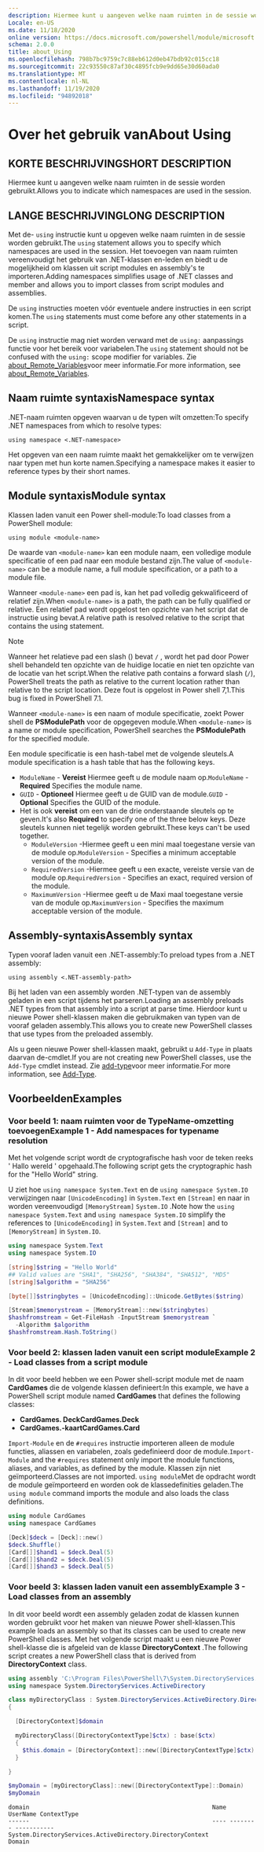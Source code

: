 ```yaml
---
description: Hiermee kunt u aangeven welke naam ruimten in de sessie worden gebruikt.
Locale: en-US
ms.date: 11/18/2020
online version: https://docs.microsoft.com/powershell/module/microsoft.powershell.core/about/about_using?view=powershell-7&WT.mc_id=ps-gethelp
schema: 2.0.0
title: about_Using
ms.openlocfilehash: 798b7bc9759c7c88eb612d0eb47bdb92c015cc18
ms.sourcegitcommit: 22c93550c87af30c4895fcb9e9dd65e30d60ada0
ms.translationtype: MT
ms.contentlocale: nl-NL
ms.lasthandoff: 11/19/2020
ms.locfileid: "94892018"
---
```

# <a name="about-using"></a><span data-ttu-id="d7bf3-103">Over het gebruik van</span><span class="sxs-lookup"><span data-stu-id="d7bf3-103">About Using</span></span>

## <a name="short-description"></a><span data-ttu-id="d7bf3-104">KORTE BESCHRIJVING</span><span class="sxs-lookup"><span data-stu-id="d7bf3-104">SHORT DESCRIPTION</span></span>
<span data-ttu-id="d7bf3-105">Hiermee kunt u aangeven welke naam ruimten in de sessie worden gebruikt.</span><span class="sxs-lookup"><span data-stu-id="d7bf3-105">Allows you to indicate which namespaces are used in the session.</span></span>

## <a name="long-description"></a><span data-ttu-id="d7bf3-106">LANGE BESCHRIJVING</span><span class="sxs-lookup"><span data-stu-id="d7bf3-106">LONG DESCRIPTION</span></span>

<span data-ttu-id="d7bf3-107">Met de- `using` instructie kunt u opgeven welke naam ruimten in de sessie worden gebruikt.</span><span class="sxs-lookup"><span data-stu-id="d7bf3-107">The `using` statement allows you to specify which namespaces are used in the session.</span></span> <span data-ttu-id="d7bf3-108">Het toevoegen van naam ruimten vereenvoudigt het gebruik van .NET-klassen en-leden en biedt u de mogelijkheid om klassen uit script modules en assembly's te importeren.</span><span class="sxs-lookup"><span data-stu-id="d7bf3-108">Adding namespaces simplifies usage of .NET classes and member and allows you to import classes from script modules and assemblies.</span></span>

<span data-ttu-id="d7bf3-109">De `using` instructies moeten vóór eventuele andere instructies in een script komen.</span><span class="sxs-lookup"><span data-stu-id="d7bf3-109">The `using` statements must come before any other statements in a script.</span></span>

<span data-ttu-id="d7bf3-110">De `using` instructie mag niet worden verward met de `using:` aanpassings functie voor het bereik voor variabelen.</span><span class="sxs-lookup"><span data-stu-id="d7bf3-110">The `using` statement should not be confused with the `using:` scope modifier for variables.</span></span> <span data-ttu-id="d7bf3-111">Zie [about_Remote_Variables](about_Remote_Variables.md)voor meer informatie.</span><span class="sxs-lookup"><span data-stu-id="d7bf3-111">For more information, see [about_Remote_Variables](about_Remote_Variables.md).</span></span>

## <a name="namespace-syntax"></a><span data-ttu-id="d7bf3-112">Naam ruimte syntaxis</span><span class="sxs-lookup"><span data-stu-id="d7bf3-112">Namespace syntax</span></span>

<span data-ttu-id="d7bf3-113">.NET-naam ruimten opgeven waarvan u de typen wilt omzetten:</span><span class="sxs-lookup"><span data-stu-id="d7bf3-113">To specify .NET namespaces from which to resolve types:</span></span>

```
using namespace <.NET-namespace>
```

<span data-ttu-id="d7bf3-114">Het opgeven van een naam ruimte maakt het gemakkelijker om te verwijzen naar typen met hun korte namen.</span><span class="sxs-lookup"><span data-stu-id="d7bf3-114">Specifying a namespace makes it easier to reference types by their short names.</span></span>

## <a name="module-syntax"></a><span data-ttu-id="d7bf3-115">Module syntaxis</span><span class="sxs-lookup"><span data-stu-id="d7bf3-115">Module syntax</span></span>

<span data-ttu-id="d7bf3-116">Klassen laden vanuit een Power shell-module:</span><span class="sxs-lookup"><span data-stu-id="d7bf3-116">To load classes from a PowerShell module:</span></span>

```
using module <module-name>
```

<span data-ttu-id="d7bf3-117">De waarde van `<module-name>` kan een module naam, een volledige module specificatie of een pad naar een module bestand zijn.</span><span class="sxs-lookup"><span data-stu-id="d7bf3-117">The value of `<module-name>` can be a module name, a full module specification, or a path to a module file.</span></span>

<span data-ttu-id="d7bf3-118">Wanneer `<module-name>` een pad is, kan het pad volledig gekwalificeerd of relatief zijn.</span><span class="sxs-lookup"><span data-stu-id="d7bf3-118">When `<module-name>` is a path, the path can be fully qualified or relative.</span></span> <span data-ttu-id="d7bf3-119">Een relatief pad wordt opgelost ten opzichte van het script dat de instructie using bevat.</span><span class="sxs-lookup"><span data-stu-id="d7bf3-119">A relative path is resolved relative to the script that contains the using statement.</span></span>

> [!NOTE]
> <span data-ttu-id="d7bf3-120">Wanneer het relatieve pad een slash () bevat `/` , wordt het pad door Power shell behandeld ten opzichte van de huidige locatie en niet ten opzichte van de locatie van het script.</span><span class="sxs-lookup"><span data-stu-id="d7bf3-120">When the relative path contains a forward slash (`/`), PowerShell treats the path as relative to the current location rather than relative to the script location.</span></span> <span data-ttu-id="d7bf3-121">Deze fout is opgelost in Power shell 7,1.</span><span class="sxs-lookup"><span data-stu-id="d7bf3-121">This bug is fixed in PowerShell 7.1.</span></span>

<span data-ttu-id="d7bf3-122">Wanneer `<module-name>` is een naam of module specificatie, zoekt Power shell de **PSModulePath** voor de opgegeven module.</span><span class="sxs-lookup"><span data-stu-id="d7bf3-122">When `<module-name>` is a name or module specification, PowerShell searches the **PSModulePath** for the specified module.</span></span>

<span data-ttu-id="d7bf3-123">Een module specificatie is een hash-tabel met de volgende sleutels.</span><span class="sxs-lookup"><span data-stu-id="d7bf3-123">A module specification is a hash table that has the following keys.</span></span>

- <span data-ttu-id="d7bf3-124">`ModuleName` - **Vereist** Hiermee geeft u de module naam op.</span><span class="sxs-lookup"><span data-stu-id="d7bf3-124">`ModuleName` - **Required** Specifies the module name.</span></span>
- <span data-ttu-id="d7bf3-125">`GUID` - **Optioneel** Hiermee geeft u de GUID van de module.</span><span class="sxs-lookup"><span data-stu-id="d7bf3-125">`GUID` - **Optional** Specifies the GUID of the module.</span></span>
- <span data-ttu-id="d7bf3-126">Het is ook **vereist** om een van de drie onderstaande sleutels op te geven.</span><span class="sxs-lookup"><span data-stu-id="d7bf3-126">It's also **Required** to specify one of the three below keys.</span></span> <span data-ttu-id="d7bf3-127">Deze sleutels kunnen niet tegelijk worden gebruikt.</span><span class="sxs-lookup"><span data-stu-id="d7bf3-127">These keys can't be used together.</span></span>
  - <span data-ttu-id="d7bf3-128">`ModuleVersion` -Hiermee geeft u een mini maal toegestane versie van de module op.</span><span class="sxs-lookup"><span data-stu-id="d7bf3-128">`ModuleVersion` - Specifies a minimum acceptable version of the module.</span></span>
  - <span data-ttu-id="d7bf3-129">`RequiredVersion` -Hiermee geeft u een exacte, vereiste versie van de module op.</span><span class="sxs-lookup"><span data-stu-id="d7bf3-129">`RequiredVersion` - Specifies an exact, required version of the module.</span></span>
  - <span data-ttu-id="d7bf3-130">`MaximumVersion` -Hiermee geeft u de Maxi maal toegestane versie van de module op.</span><span class="sxs-lookup"><span data-stu-id="d7bf3-130">`MaximumVersion` - Specifies the maximum acceptable version of the module.</span></span>

## <a name="assembly-syntax"></a><span data-ttu-id="d7bf3-131">Assembly-syntaxis</span><span class="sxs-lookup"><span data-stu-id="d7bf3-131">Assembly syntax</span></span>

<span data-ttu-id="d7bf3-132">Typen vooraf laden vanuit een .NET-assembly:</span><span class="sxs-lookup"><span data-stu-id="d7bf3-132">To preload types from a .NET assembly:</span></span>

```
using assembly <.NET-assembly-path>
```

<span data-ttu-id="d7bf3-133">Bij het laden van een assembly worden .NET-typen van de assembly geladen in een script tijdens het parseren.</span><span class="sxs-lookup"><span data-stu-id="d7bf3-133">Loading an assembly preloads .NET types from that assembly into a script at parse time.</span></span> <span data-ttu-id="d7bf3-134">Hierdoor kunt u nieuwe Power shell-klassen maken die gebruikmaken van typen van de vooraf geladen assembly.</span><span class="sxs-lookup"><span data-stu-id="d7bf3-134">This allows you to create new PowerShell classes that use types from the preloaded assembly.</span></span>

<span data-ttu-id="d7bf3-135">Als u geen nieuwe Power shell-klassen maakt, gebruikt u `Add-Type` in plaats daarvan de-cmdlet.</span><span class="sxs-lookup"><span data-stu-id="d7bf3-135">If you are not creating new PowerShell classes, use the `Add-Type` cmdlet instead.</span></span> <span data-ttu-id="d7bf3-136">Zie [add-type](xref:Microsoft.PowerShell.Utility.Add-Type)voor meer informatie.</span><span class="sxs-lookup"><span data-stu-id="d7bf3-136">For more information, see [Add-Type](xref:Microsoft.PowerShell.Utility.Add-Type).</span></span>

## <a name="examples"></a><span data-ttu-id="d7bf3-137">Voorbeelden</span><span class="sxs-lookup"><span data-stu-id="d7bf3-137">Examples</span></span>

### <a name="example-1---add-namespaces-for-typename-resolution"></a><span data-ttu-id="d7bf3-138">Voor beeld 1: naam ruimten voor de TypeName-omzetting toevoegen</span><span class="sxs-lookup"><span data-stu-id="d7bf3-138">Example 1 - Add namespaces for typename resolution</span></span>

<span data-ttu-id="d7bf3-139">Met het volgende script wordt de cryptografische hash voor de teken reeks ' Hallo wereld ' opgehaald.</span><span class="sxs-lookup"><span data-stu-id="d7bf3-139">The following script gets the cryptographic hash for the "Hello World" string.</span></span>

<span data-ttu-id="d7bf3-140">U ziet hoe `using namespace System.Text` en de `using namespace System.IO` verwijzingen naar `[UnicodeEncoding]` in `System.Text` en `[Stream]` en naar in worden vereenvoudigd `[MemoryStream]` `System.IO` .</span><span class="sxs-lookup"><span data-stu-id="d7bf3-140">Note how the `using namespace System.Text` and `using namespace System.IO` simplify the references to `[UnicodeEncoding]` in `System.Text` and `[Stream]` and to `[MemoryStream]` in `System.IO`.</span></span>

```powershell
using namespace System.Text
using namespace System.IO

[string]$string = "Hello World"
## Valid values are "SHA1", "SHA256", "SHA384", "SHA512", "MD5"
[string]$algorithm = "SHA256"

[byte[]]$stringbytes = [UnicodeEncoding]::Unicode.GetBytes($string)

[Stream]$memorystream = [MemoryStream]::new($stringbytes)
$hashfromstream = Get-FileHash -InputStream $memorystream `
  -Algorithm $algorithm
$hashfromstream.Hash.ToString()
```

### <a name="example-2---load-classes-from-a-script-module"></a><span data-ttu-id="d7bf3-141">Voor beeld 2: klassen laden vanuit een script module</span><span class="sxs-lookup"><span data-stu-id="d7bf3-141">Example 2 - Load classes from a script module</span></span>

<span data-ttu-id="d7bf3-142">In dit voor beeld hebben we een Power shell-script module met de naam **CardGames** die de volgende klassen definieert:</span><span class="sxs-lookup"><span data-stu-id="d7bf3-142">In this example, we have a PowerShell script module named **CardGames** that defines the following classes:</span></span>

- <span data-ttu-id="d7bf3-143">**CardGames. Deck**</span><span class="sxs-lookup"><span data-stu-id="d7bf3-143">**CardGames.Deck**</span></span>
- <span data-ttu-id="d7bf3-144">**CardGames.-kaart**</span><span class="sxs-lookup"><span data-stu-id="d7bf3-144">**CardGames.Card**</span></span>

<span data-ttu-id="d7bf3-145">`Import-Module` en de `#requires` instructie importeren alleen de module functies, aliassen en variabelen, zoals gedefinieerd door de module.</span><span class="sxs-lookup"><span data-stu-id="d7bf3-145">`Import-Module` and the `#requires` statement only import the module functions, aliases, and variables, as defined by the module.</span></span> <span data-ttu-id="d7bf3-146">Klassen zijn niet geïmporteerd.</span><span class="sxs-lookup"><span data-stu-id="d7bf3-146">Classes are not imported.</span></span> <span data-ttu-id="d7bf3-147">`using module`Met de opdracht wordt de module geïmporteerd en worden ook de klassedefinities geladen.</span><span class="sxs-lookup"><span data-stu-id="d7bf3-147">The `using module` command imports the module and also loads the class definitions.</span></span>

```powershell
using module CardGames
using namespace CardGames

[Deck]$deck = [Deck]::new()
$deck.Shuffle()
[Card[]]$hand1 = $deck.Deal(5)
[Card[]]$hand2 = $deck.Deal(5)
[Card[]]$hand3 = $deck.Deal(5)
```

### <a name="example-3---load-classes-from-an-assembly"></a><span data-ttu-id="d7bf3-148">Voor beeld 3: klassen laden vanuit een assembly</span><span class="sxs-lookup"><span data-stu-id="d7bf3-148">Example 3 - Load classes from an assembly</span></span>

<span data-ttu-id="d7bf3-149">In dit voor beeld wordt een assembly geladen zodat de klassen kunnen worden gebruikt voor het maken van nieuwe Power shell-klassen.</span><span class="sxs-lookup"><span data-stu-id="d7bf3-149">This example loads an assembly so that its classes can be used to create new PowerShell classes.</span></span> <span data-ttu-id="d7bf3-150">Met het volgende script maakt u een nieuwe Power shell-klasse die is afgeleid van de klasse **DirectoryContext** .</span><span class="sxs-lookup"><span data-stu-id="d7bf3-150">The following script creates a new PowerShell class that is derived from **DirectoryContext** class.</span></span>

```powershell
using assembly 'C:\Program Files\PowerShell\7\System.DirectoryServices.dll'
using namespace System.DirectoryServices.ActiveDirectory

class myDirectoryClass : System.DirectoryServices.ActiveDirectory.DirectoryContext
{

  [DirectoryContext]$domain

  myDirectoryClass([DirectoryContextType]$ctx) : base($ctx)
  {
    $this.domain = [DirectoryContext]::new([DirectoryContextType]$ctx)
  }

}

$myDomain = [myDirectoryClass]::new([DirectoryContextType]::Domain)
$myDomain
```

```Output
domain                                                    Name UserName ContextType
------                                                    ---- -------- -----------
System.DirectoryServices.ActiveDirectory.DirectoryContext                    Domain
```
